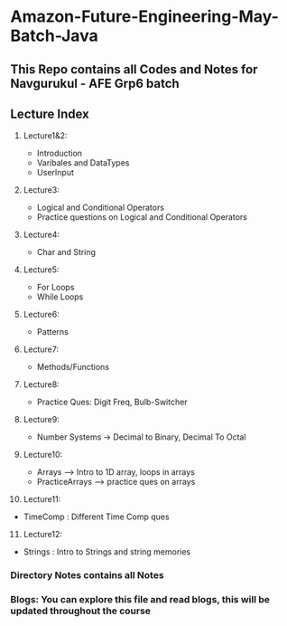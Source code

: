 # Amazon-Future-Engineering-May-Batch-Java

## This Repo contains all Codes and Notes for Navgurukul - AFE Grp6 batch

## Lecture Index

1. Lecture1&2: 
    * Introduction
    * Varibales and DataTypes
    * UserInput
   
2. Lecture3:
    * Logical and Conditional Operators
    * Practice questions on Logical and Conditional Operators
   
3. Lecture4:
   * Char and String

4. Lecture5:
   * For Loops
   * While Loops

5. Lecture6:
   * Patterns

6. Lecture7:
   * Methods/Functions

7. Lecture8:
   * Practice Ques: Digit Freq, Bulb-Switcher

8. Lecture9:
   * Number Systems -> Decimal to Binary, Decimal To Octal

9. Lecture10:
   * Arrays --> Intro to 1D array, loops in arrays
   * PracticeArrays --> practice ques on arrays

10. Lecture11:
   * TimeComp : Different Time Comp ques

11. Lecture12:
   * Strings : Intro to Strings and string memories

### Directory Notes contains all Notes 

### Blogs: You can explore this file and read blogs, this will be updated throughout the course
